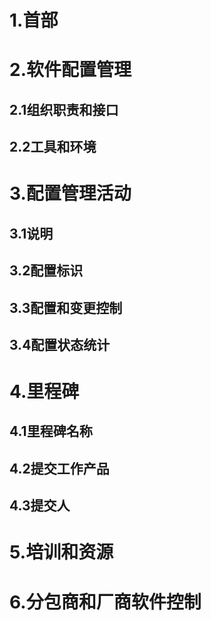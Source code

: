 # 1.首部

# 2.软件配置管理
## 2.1组织职责和接口
## 2.2工具和环境


# 3.配置管理活动
## 3.1说明
## 3.2配置标识
## 3.3配置和变更控制
## 3.4配置状态统计

# 4.里程碑
## 4.1里程碑名称
## 4.2提交工作产品
## 4.3提交人

# 5.培训和资源

# 6.分包商和厂商软件控制

